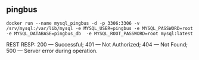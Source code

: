 ## pingbus

       
`docker run --name mysql_pingbus -d -p 3306:3306 -v /srv/mysql:/var/lib/mysql -e MYSQL_USER=pingbus -e MYSQL_PASSWORD=root -e MYSQL_DATABASE=pingbus_db  -e MYSQL_ROOT_PASSWORD=root mysql:latest`
            
            
REST RESP:
200 — Successful;
401 — Not Authorized;
404 — Not Found;
500 — Server error during operation.

           